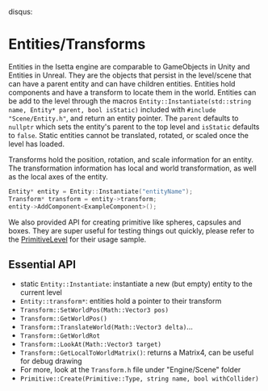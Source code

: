 disqus:
# Entities/Transforms
Entities in the Isetta engine are comparable to GameObjects in Unity and Entities in Unreal. They are the objects that persist in the level/scene that can have a parent entity and can have children entities. Entities hold components and have a transform to locate them in the world. Entities can be add to the level through the macros `Entity::Instantiate(std::string name, Entity* parent, bool isStatic)` included with `#include "Scene/Entity.h"`, and return an entity pointer. The `parent` defaults to `nullptr` which sets the entity's parent to the top level and `isStatic` defaults to `false`. Static entities cannot be translated, rotated, or scaled once the level has loaded.

Transforms hold the position, rotation, and scale information for an entity. The transformation information has local and world transformation, as well as the local axes of the entity.

```cpp
Entity* entity = Entity::Instantiate("entityName");
Transform* transform = entity->transform;
entity->AddComponent<ExampleComponent>();
```

We also provided API for creating primitive like spheres, capsules and boxes. They are super useful for testing things out quickly, please refer to the [PrimitiveLevel](https://github.com/Isetta-Team/Isetta-Engine/blob/master/Isetta/IsettaTestbed/PrimitiveLevel/PrimitiveLevel.cpp) for their usage sample.

## Essential API
- static `Entity::Instantiate`: instantiate a new (but empty) entity to the current level
- `Entity::transform*`: entities hold a pointer to their transform
- `Transform::SetWorldPos(Math::Vector3 pos)`
- `Transform::GetWorldPos()`
- `Transform::TranslateWorld(Math::Vector3 delta)`...
- `Transform::GetWorldRot`
- `Transform::LookAt(Math::Vector3 target)`
- `Transform::GetLocalToWorldMatrix()`: returns a Matrix4, can be useful for debug drawing
- For more, look at the `Transform.h` file under "Engine/Scene" folder
- `Primitive::Create(Primitive::Type, string name, bool withCollider)`